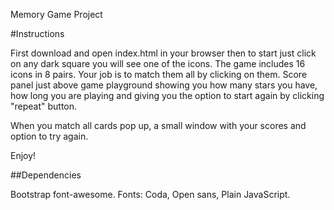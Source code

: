 Memory Game Project

#Instructions

First download and open index.html in your browser then to start just click on any dark square you will see one of the icons. The game includes 16 icons in 8 pairs. Your job is to match them all by clicking on them. Score panel just above game playground showing you how many stars you have, how long you are playing and giving you the option to start again by clicking "repeat" button.

When you match all cards pop up, a small window with your scores and option to try again.

Enjoy!

##Dependencies

Bootstrap font-awesome.
Fonts:
Coda,
Open sans,
Plain JavaScript.
